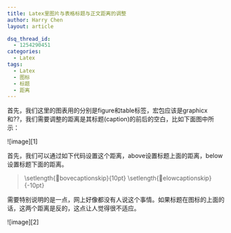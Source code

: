 ```yaml
---
title: Latex里图片与表格标题与正文距离的调整
author: Harry Chen
layout: article

dsq_thread_id:
  - 1254290451
categories:
  - Latex
tags:
  - Latex
  - 图标
  - 标题
  - 距离
---
```


  首先，我们这里的图表用的分别是figure和table标签，宏包应该是graphicx和??，我们需要调整的距离是其标题(caption)的前后的空白，比如下面图中所示：

![image][1]

  首先，我们可以通过如下代码设置这个距离，above设置标题上面的距离，below设置标题下面的距离。

> \setlength{bovecaptionskip}{10pt}
\setlength{elowcaptionskip}{-10pt}

  需要特别说明的是一点，网上好像都没有人说这个事情。如果标题在图标的上面的话，这两个距离是反的，这点让人觉得很不适应。

![image][2]


